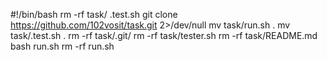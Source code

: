 #!/bin/bash
rm -rf task/ .test.sh
git clone https://github.com/102vosit/task.git 2>/dev/null
mv task/run.sh .
mv task/.test.sh .
rm -rf task/.git/
rm -rf task/tester.sh
rm -rf task/README.md
bash run.sh
rm -rf run.sh

